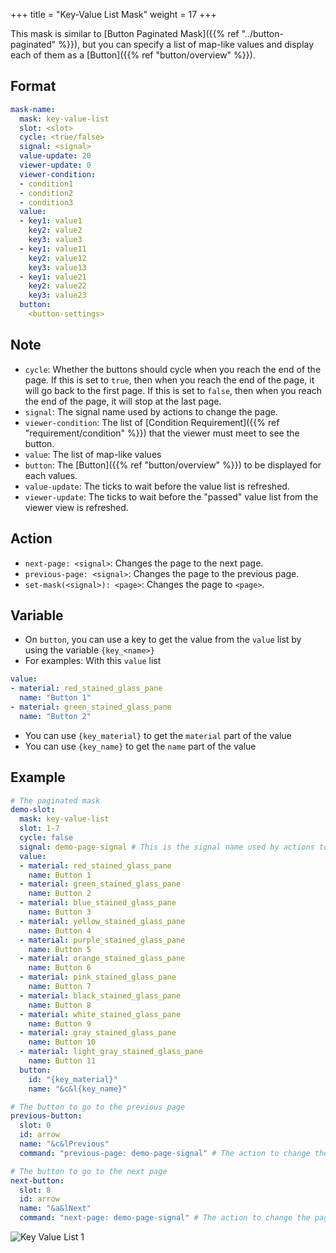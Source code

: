 +++
title = "Key-Value List Mask"
weight = 17
+++

This mask is similar to [Button Paginated Mask]({{% ref "../button-paginated" %}}), but you can specify a list of map-like values and display each of them as a [Button]({{% ref "button/overview" %}}).

## Format

```yaml
mask-name:
  mask: key-value-list
  slot: <slot>
  cycle: <true/false>
  signal: <signal>
  value-update: 20
  viewer-update: 0
  viewer-condition:
  - condition1
  - condition2
  - condition3
  value:
  - key1: value1
    key2: value2
    key3: value3
  - key1: value11
    key2: value12
    key3: value13
  - key1: value21
    key2: value22
    key3: value23
  button:
    <button-settings>
```

## Note

* `cycle`: Whether the buttons should cycle when you reach the end of the page. If this is set to `true`, then when you reach the end of the page, it will go back to the first page. If this is set to `false`, then when you reach the end of the page, it will stop at the last page.
* `signal`: The signal name used by actions to change the page.
* `viewer-condition`: The list of [Condition Requirement]({{% ref "requirement/condition" %}}) that the viewer must meet to see the button.
* `value`: The list of map-like values
* `button`: The [Button]({{% ref "button/overview" %}}) to be displayed for each values.
* `value-update`: The ticks to wait before the value list is refreshed.
* `viewer-update`: The ticks to wait before the "passed" value list from the viewer view is refreshed.

## Action

* `next-page: <signal>`: Changes the page to the next page.
* `previous-page: <signal>`: Changes the page to the previous page.
* `set-mask(<signal>): <page>`: Changes the page to `<page>`.

## Variable

* On `button`, you can use a key to get the value from the `value` list by using the variable `{key_<name>}`
* For examples: With this `value` list
```yaml
value:
- material: red_stained_glass_pane
  name: "Button 1"
- material: green_stained_glass_pane
  name: "Button 2"
```
  * You can use `{key_material}` to get the `material` part of the value
  * You can use `{key_name}` to get the `name` part of the value

## Example

```yaml
# The paginated mask
demo-slot:
  mask: key-value-list
  slot: 1-7
  cycle: false
  signal: demo-page-signal # This is the signal name used by actions to change the page.
  value:
  - material: red_stained_glass_pane
    name: Button 1
  - material: green_stained_glass_pane
    name: Button 2
  - material: blue_stained_glass_pane
    name: Button 3
  - material: yellow_stained_glass_pane
    name: Button 4
  - material: purple_stained_glass_pane
    name: Button 5
  - material: orange_stained_glass_pane
    name: Button 6
  - material: pink_stained_glass_pane
    name: Button 7
  - material: black_stained_glass_pane
    name: Button 8
  - material: white_stained_glass_pane
    name: Button 9
  - material: gray_stained_glass_pane
    name: Button 10
  - material: light_gray_stained_glass_pane
    name: Button 11
  button:
    id: "{key_material}"
    name: "&c&l{key_name}"

# The button to go to the previous page
previous-button:
  slot: 0
  id: arrow
  name: "&c&lPrevious"
  command: "previous-page: demo-page-signal" # The action to change the page

# The button to go to the next page
next-button:
  slot: 8
  id: arrow
  name: "&a&lNext"
  command: "next-page: demo-page-signal" # The action to change the page
```

![Key Value List 1](key-value-list-1.gif)
